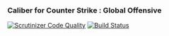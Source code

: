 ### Caliber for Counter Strike : Global Offensive

[![Scrutinizer Code Quality](https://scrutinizer-ci.com/g/calibercheats/Caliber/badges/quality-score.png?b=master)](https://scrutinizer-ci.com/g/calibercheats/Caliber/?branch=master) [![Build Status](https://scrutinizer-ci.com/g/calibercheats/Caliber/badges/build.png?b=master)](https://scrutinizer-ci.com/g/calibercheats/Caliber/build-status/master)

